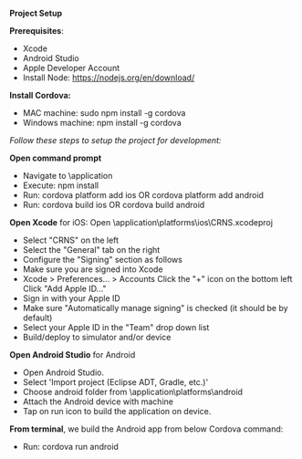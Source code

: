 **Project Setup**

**Prerequisites**:
 - Xcode
 - Android Studio
 - Apple Developer Account
 - Install Node: https://nodejs.org/en/download/

**Install Cordova:**

 - MAC machine: sudo npm install -g cordova
 - Windows machine: npm install -g cordova


*Follow these steps to setup the project for development:*

**Open command prompt**
 - Navigate to \application
 - Execute: npm install
 - Run: cordova platform add ios OR cordova platform add android
 - Run: cordova build ios OR cordova build android

**Open Xcode** for iOS:
Open \application\platforms\ios\CRNS.xcodeproj

 - Select "CRNS" on the left
 - Select the "General" tab on the right
 - Configure the "Signing" section as follows
 - Make sure you are signed into Xcode
 - Xcode > Preferences... > Accounts Click the "+" icon on
   the bottom left Click "Add Apple ID..."
 - Sign in with your Apple ID
 - Make sure "Automatically manage signing" is checked (it should be by default)
 - Select your Apple ID in the "Team" drop down list
 - Build/deploy to simulator and/or device

**Open Android Studio** for Android

 - Open Android Studio.
 - Select 'Import project (Eclipse ADT, Gradle, etc.)'
 - Choose android folder from  \application\platforms\android
 - Attach the Android device with machine
 - Tap on run icon to build the application on device.

**From terminal**, we build the Android app from below Cordova command:
 - Run: cordova run android
